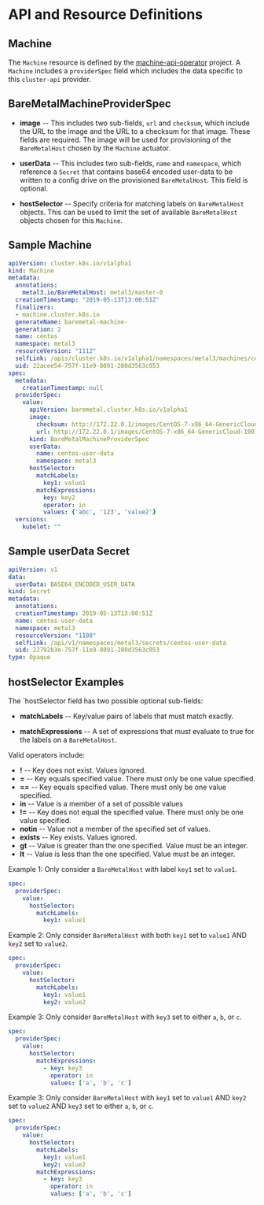 # API and Resource Definitions

## Machine

The `Machine` resource is defined by the
[machine-api-operator](https://github.com/openshift/machine-api-operator) project.
A `Machine` includes a `providerSpec` field which includes the data specific to
this `cluster-api` provider.

## BareMetalMachineProviderSpec

* **image** -- This includes two sub-fields, `url` and `checksum`, which
  include the URL to the image and the URL to a checksum for that image.  These
  fields are required.  The image will be used for provisioning of the
  `BareMetalHost` chosen by the `Machine` actuator.

* **userData** -- This includes two sub-fields, `name` and `namespace`, which
  reference a `Secret` that contains base64 encoded user-data to be written to
  a config drive on the provisioned `BareMetalHost`.  This field is optional.

* **hostSelector** -- Specify criteria for matching labels on `BareMetalHost`
  objects.  This can be used to limit the set of available `BareMetalHost`
  objects chosen for this `Machine`.

## Sample Machine

```yaml
apiVersion: cluster.k8s.io/v1alpha1
kind: Machine
metadata:
  annotations:
    metal3.io/BareMetalHost: metal3/master-0
  creationTimestamp: "2019-05-13T13:00:51Z"
  finalizers:
  - machine.cluster.k8s.io
  generateName: baremetal-machine-
  generation: 2
  name: centos
  namespace: metal3
  resourceVersion: "1112"
  selfLink: /apis/cluster.k8s.io/v1alpha1/namespaces/metal3/machines/centos
  uid: 22acee54-757f-11e9-8091-280d3563c053
spec:
  metadata:
    creationTimestamp: null
  providerSpec:
    value:
      apiVersion: baremetal.cluster.k8s.io/v1alpha1
      image:
        checksum: http://172.22.0.1/images/CentOS-7-x86_64-GenericCloud-1901.qcow2.md5sum
        url: http://172.22.0.1/images/CentOS-7-x86_64-GenericCloud-1901.qcow2
      kind: BareMetalMachineProviderSpec
      userData:
        name: centos-user-data
        namespace: metal3
      hostSelector:
        matchLabels:
          key1: value1
        matchExpressions:
          key: key2
          operator: in
          values: {'abc', '123', 'value2'}
  versions:
    kubelet: ""
```

## Sample userData Secret

```yaml
apiVersion: v1
data:
  userData: BASE64_ENCODED_USER_DATA
kind: Secret
metadata:
  annotations:
  creationTimestamp: 2019-05-13T13:00:51Z
  name: centos-user-data
  namespace: metal3
  resourceVersion: "1108"
  selfLink: /api/v1/namespaces/metal3/secrets/centos-user-data
  uid: 22792b3e-757f-11e9-8091-280d3563c053
type: Opaque
```

## hostSelector Examples

The `hostSelector field has two possible optional sub-fields:

* **matchLabels** -- Key/value pairs of labels that must match exactly.

* **matchExpressions** -- A set of expressions that must evaluate to true for
  the labels on a `BareMetalHost`.

Valid operators include:

* **!** -- Key does not exist.  Values ignored.
* **=** -- Key equals specified value.  There must only be one
  value specified.
* **==** -- Key equals specified value.  There must only be one
  value specified.
* **in** -- Value is a member of a set of possible values
* **!=** -- Key does not equal the specified value.  There must
  only be one value specified.
* **notin** -- Value not a member of the specified set of values.
* **exists** -- Key exists.  Values ignored.
* **gt** -- Value is greater than the one specified.  Value must be
  an integer.
* **lt** -- Value is less than the one specified.  Value must be
  an integer.

Example 1: Only consider a `BareMetalHost` with label `key1` set to `value1`.

```yaml
spec:
  providerSpec:
    value:
      hostSelector:
        matchLabels:
          key1: value1
```

Example 2: Only consider `BareMetalHost` with both `key1` set to `value1` AND
`key2` set to `value2`.

```yaml
spec:
  providerSpec:
    value:
      hostSelector:
        matchLabels:
          key1: value1
          key2: value2
```

Example 3: Only consider `BareMetalHost` with `key3` set to either `a`, `b`, or
`c`.

```yaml
spec:
  providerSpec:
    value:
      hostSelector:
        matchExpressions:
          - key: key3
            operator: in
            values: ['a', 'b', 'c']
```

Example 3: Only consider `BareMetalHost` with `key1` set to `value1` AND `key2`
set to `value2` AND `key3` set to either `a`, `b`, or `c`.

```yaml
spec:
  providerSpec:
    value:
      hostSelector:
        matchLabels:
          key1: value1
          key2: value2
        matchExpressions:
          - key: key3
            operator: in
            values: ['a', 'b', 'c']
```
